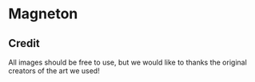 # Magneton

## Credit

All images should be free to use, but we would like to thanks the original creators of the art we used!
